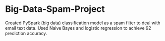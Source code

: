 # Big-Data-Spam-Project

Created PySpark (big data) classification model as a spam filter to deal with email text data. Used Naive Bayes and logistic regression to achieve 92 prediction accuracy.
